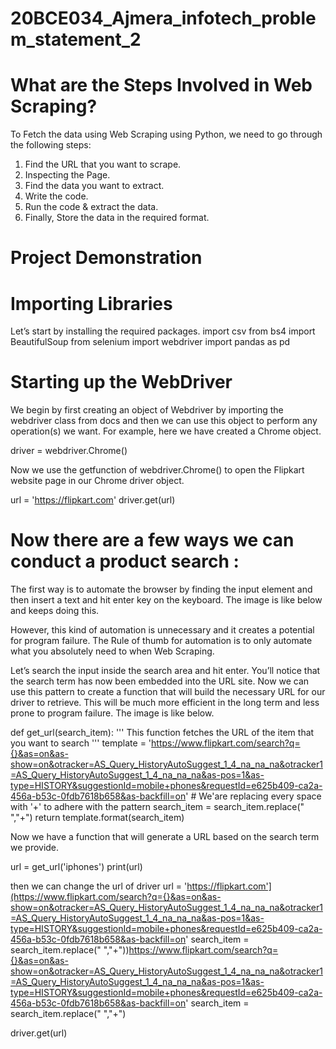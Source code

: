 # 20BCE034_Ajmera_infotech_problem_statement_2

# What are the Steps Involved in Web Scraping?
 To Fetch the data using Web Scraping using Python, we need to go through the following steps:

1) Find the URL that you want to scrape.
2) Inspecting the Page.
3) Find the data you want to extract.
4) Write the code.
5) Run the code & extract the data.
6) Finally, Store the data in the required format.

# Project Demonstration

# Importing Libraries
Let’s start by installing the required packages.
import csv
from bs4 import BeautifulSoup
from selenium import webdriver
import pandas as pd

# Starting up the WebDriver
We begin by first creating an object of Webdriver by importing the webdriver class from docs and then we can use this object to perform any operation(s) we want. For example, here we have created a Chrome object.

driver = webdriver.Chrome()

Now we use the getfunction of webdriver.Chrome() to open the Flipkart website page in our Chrome driver object.

url = 'https://flipkart.com'
driver.get(url)

# Now there are a few ways we can conduct a product search :

The first way is to automate the browser by finding the input element and then insert a text and hit enter key on the keyboard. The image is like below and keeps doing this.

However, this kind of automation is unnecessary and it creates a potential for program failure. The Rule of thumb for automation is to only automate what you absolutely need to when Web Scraping.

Let’s search the input inside the search area and hit enter. You’ll notice that the search term has now been embedded into the URL site. Now we can use this pattern to create a function that will build the necessary URL for our driver to retrieve. This will be much more efficient in the long term and less prone to program failure. The image is like below.

def get_url(search_item):
    '''
    This function fetches the URL of the item that you want to search
    '''
    template = 'https://www.flipkart.com/search?q={}&as=on&as-show=on&otracker=AS_Query_HistoryAutoSuggest_1_4_na_na_na&otracker1=AS_Query_HistoryAutoSuggest_1_4_na_na_na&as-pos=1&as-type=HISTORY&suggestionId=mobile+phones&requestId=e625b409-ca2a-456a-b53c-0fdb7618b658&as-backfill=on'
    # We'are replacing every space with '+' to adhere with the pattern 
    search_item = search_item.replace(" ","+")
    return template.format(search_item)

Now we have a function that will generate a URL based on the search term we provide.

url = get_url('iphones')
print(url)

then we can change the url of driver
url = 'https://flipkart.com'](https://www.flipkart.com/search?q={}&as=on&as-show=on&otracker=AS_Query_HistoryAutoSuggest_1_4_na_na_na&otracker1=AS_Query_HistoryAutoSuggest_1_4_na_na_na&as-pos=1&as-type=HISTORY&suggestionId=mobile+phones&requestId=e625b409-ca2a-456a-b53c-0fdb7618b658&as-backfill=on'
    search_item = search_item.replace(" ","+"))https://www.flipkart.com/search?q={}&as=on&as-show=on&otracker=AS_Query_HistoryAutoSuggest_1_4_na_na_na&otracker1=AS_Query_HistoryAutoSuggest_1_4_na_na_na&as-pos=1&as-type=HISTORY&suggestionId=mobile+phones&requestId=e625b409-ca2a-456a-b53c-0fdb7618b658&as-backfill=on'
    search_item = search_item.replace(" ","+")

driver.get(url)
